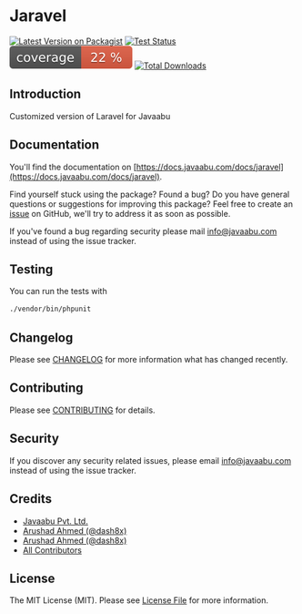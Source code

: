 # Jaravel

[![Latest Version on Packagist](https://img.shields.io/packagist/v/javaabu/jaravel.svg?style=flat-square)](https://packagist.org/packages/javaabu/jaravel)
[![Test Status](../../actions/workflows/run-tests.yml/badge.svg)](../../actions/workflows/run-tests.yml)
![Code Coverage Badge](./.github/coverage.svg)
[![Total Downloads](https://img.shields.io/packagist/dt/javaabu/jaravel.svg?style=flat-square)](https://packagist.org/packages/javaabu/jaravel)



## Introduction

Customized version of Laravel for Javaabu

## Documentation

You'll find the documentation on [https://docs.javaabu.com/docs/jaravel](https://docs.javaabu.com/docs/jaravel).

Find yourself stuck using the package? Found a bug? Do you have general questions or suggestions for improving this package? Feel free to create an [issue](../../issues) on GitHub, we'll try to address it as soon as possible.

If you've found a bug regarding security please mail [info@javaabu.com](mailto:info@javaabu.com) instead of using the issue tracker.


## Testing

You can run the tests with

``` bash
./vendor/bin/phpunit
```

## Changelog

Please see [CHANGELOG](CHANGELOG.md) for more information what has changed recently.

## Contributing

Please see [CONTRIBUTING](CONTRIBUTING.md) for details.

## Security

If you discover any security related issues, please email [info@javaabu.com](mailto:info@javaabu.com) instead of using the issue tracker.

## Credits

- [Javaabu Pvt. Ltd.](https://github.com/javaabu)
- [Arushad Ahmed (@dash8x)](http://arushad.com)
- [Arushad Ahmed (@dash8x)](https://github.com/dash8x)
- [All Contributors](../../contributors)

## License

The MIT License (MIT). Please see [License File](LICENSE.md) for more information.
